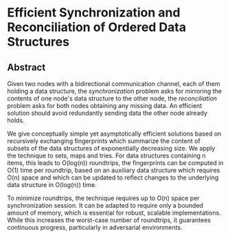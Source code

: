 # Efficient Synchronization and Reconciliation of Ordered Data Structures

## Abstract

Given two nodes with a bidirectional communication channel, each of them holding a data structure, the *synchronization* problem asks for mirroring the contents of one node's data structure to the other node, the *reconciliation* problem asks for both nodes obtaining any missing data. An efficient solution should avoid redundantly sending data the other node already holds.

We give conceptually simple yet asymptotically efficient solutions based on recursively exchanging fingerprints which summarize the content of subsets of the data structures of exponentially decreasing size. We apply the technique to sets, maps and tries. For data structures containing n items, this leads to O(log(n)) roundtrips, the fingerprints can be computed in O(1) time per roundtrip, based on an auxiliary data structure which requires O(n) space and which can be updated to reflect changes to the underlying data structure in O(log(n)) time.

To minimize roundtrips, the technique requires up to O(n) space per synchronization session. It can be adapted to require only a bounded amount of memory, which is essential for robust, scalable implementations. While this increases the worst-case number of roundtrips, it guarantees continuous progress, particularly in adversarial environments.
